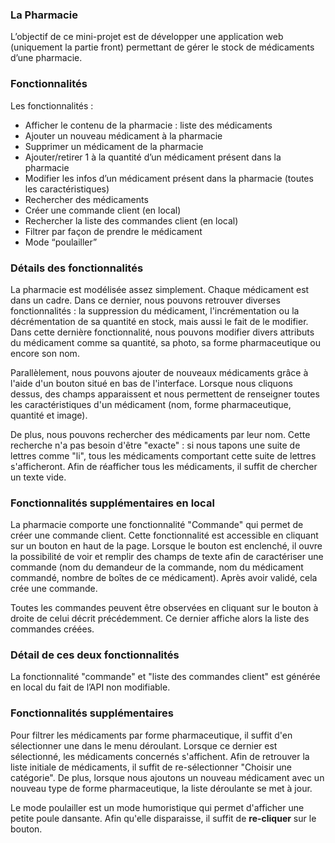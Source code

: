 ### **La Pharmacie**

L’objectif de ce mini-projet est de développer une application web (uniquement la partie front) permettant de gérer le stock de médicaments d’une pharmacie.

### **Fonctionnalités**

Les fonctionnalités :

* Afficher le contenu de la pharmacie : liste des médicaments
* Ajouter un nouveau médicament à la pharmacie
* Supprimer un médicament de la pharmacie
* Ajouter/retirer 1 à la quantité d’un médicament présent dans la pharmacie
* Modifier les infos d’un médicament présent dans la pharmacie (toutes les caractéristiques)
* Rechercher des médicaments
* Créer une commande client (en local)
* Rechercher la liste des commandes client (en local)
* Filtrer par façon de prendre le médicament
* Mode “poulailler”

### **Détails des fonctionnalités**

La pharmacie est modélisée assez simplement. Chaque médicament est dans un cadre. Dans ce dernier, nous pouvons retrouver diverses fonctionnalités : la suppression du médicament, l'incrémentation ou la décrémentation de sa quantité en stock, mais aussi le fait de le modifier. Dans cette dernière fonctionnalité, nous pouvons modifier divers attributs du médicament comme sa quantité, sa photo, sa forme pharmaceutique ou encore son nom.

Parallèlement, nous pouvons ajouter de nouveaux médicaments grâce à l'aide d'un bouton situé en bas de l'interface. Lorsque nous cliquons dessus, des champs apparaissent et nous permettent de renseigner toutes les caractéristiques d'un médicament (nom, forme pharmaceutique, quantité et image).

De plus, nous pouvons rechercher des médicaments par leur nom. Cette recherche n'a pas besoin d'être "exacte" : si nous tapons une suite de lettres comme "li", tous les médicaments comportant cette suite de lettres s'afficheront. Afin de réafficher tous les médicaments, il suffit de chercher un texte vide.

### **Fonctionnalités supplémentaires en local**

La pharmacie comporte une fonctionnalité "Commande" qui permet de créer une commande client. Cette fonctionnalité est accessible en cliquant sur un bouton en haut de la page. Lorsque le bouton est enclenché, il ouvre la possibilité de voir et remplir des champs de texte afin de caractériser une commande (nom du demandeur de la commande, nom du médicament commandé, nombre de boîtes de ce médicament). Après avoir validé, cela crée une commande.

Toutes les commandes peuvent être observées en cliquant sur le bouton à droite de celui décrit précédemment. Ce dernier affiche alors la liste des commandes créées.

### **Détail de ces deux fonctionnalités**

La fonctionnalité "commande" et "liste des commandes client" est générée en local du fait de l’API non modifiable.

### **Fonctionnalités supplémentaires**

Pour filtrer les médicaments par forme pharmaceutique, il suffit d'en sélectionner une dans le menu déroulant. Lorsque ce dernier est sélectionné, les médicaments concernés s'affichent. Afin de retrouver la liste initiale de médicaments, il suffit de re-sélectionner "Choisir une catégorie". De plus, lorsque nous ajoutons un nouveau médicament avec un nouveau type de forme pharmaceutique, la liste déroulante se met à jour.

Le mode poulailler est un mode humoristique qui permet d'afficher une petite poule dansante. Afin qu'elle disparaisse, il suffit de **re-cliquer** sur le bouton.
